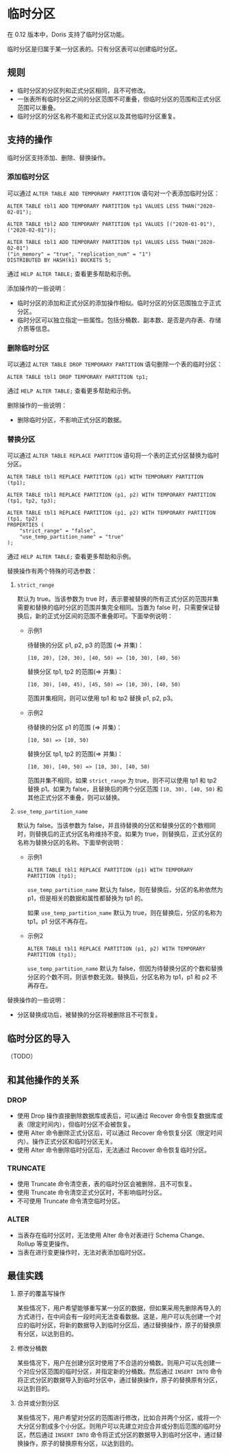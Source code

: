 <!-- 
Licensed to the Apache Software Foundation (ASF) under one
or more contributor license agreements.  See the NOTICE file
distributed with this work for additional information
regarding copyright ownership.  The ASF licenses this file
to you under the Apache License, Version 2.0 (the
"License"); you may not use this file except in compliance
with the License.  You may obtain a copy of the License at

  http://www.apache.org/licenses/LICENSE-2.0

Unless required by applicable law or agreed to in writing,
software distributed under the License is distributed on an
"AS IS" BASIS, WITHOUT WARRANTIES OR CONDITIONS OF ANY
KIND, either express or implied.  See the License for the
specific language governing permissions and limitations
under the License.
-->

# 临时分区

在 0.12 版本中，Doris 支持了临时分区功能。

临时分区是归属于某一分区表的。只有分区表可以创建临时分区。

## 规则

* 临时分区的分区列和正式分区相同，且不可修改。
* 一张表所有临时分区之间的分区范围不可重叠，但临时分区的范围和正式分区范围可以重叠。
* 临时分区的分区名称不能和正式分区以及其他临时分区重复。

## 支持的操作

临时分区支持添加、删除、替换操作。

### 添加临时分区

可以通过 `ALTER TABLE ADD TEMPORARY PARTITION` 语句对一个表添加临时分区：

```
ALTER TABLE tbl1 ADD TEMPORARY PARTITION tp1 VALUES LESS THAN("2020-02-01");

ALTER TABLE tbl2 ADD TEMPORARY PARTITION tp1 VALUES [("2020-01-01"), ("2020-02-01"));

ALTER TABLE tbl1 ADD TEMPORARY PARTITION tp1 VALUES LESS THAN("2020-02-01")
("in_memory" = "true", "replication_num" = "1")
DISTRIBUTED BY HASH(k1) BUCKETS 5;
```

通过 `HELP ALTER TABLE;` 查看更多帮助和示例。

添加操作的一些说明：

* 临时分区的添加和正式分区的添加操作相似。临时分区的分区范围独立于正式分区。
* 临时分区可以独立指定一些属性。包括分桶数、副本数、是否是内存表、存储介质等信息。

### 删除临时分区

可以通过 `ALTER TABLE DROP TEMPORARY PARTITION` 语句删除一个表的临时分区：

```
ALTER TABLE tbl1 DROP TEMPORARY PARTITION tp1;
```

通过 `HELP ALTER TABLE;` 查看更多帮助和示例。

删除操作的一些说明：

* 删除临时分区，不影响正式分区的数据。

### 替换分区

可以通过 `ALTER TABLE REPLACE PARTITION` 语句将一个表的正式分区替换为临时分区。

```
ALTER TABLE tbl1 REPLACE PARTITION (p1) WITH TEMPORARY PARTITION (tp1);

ALTER TABLE tbl1 REPLACE PARTITION (p1, p2) WITH TEMPORARY PARTITION (tp1, tp2, tp3);

ALTER TABLE tbl1 REPLACE PARTITION (p1, p2) WITH TEMPORARY PARTITION (tp1, tp2)
PROPERTIES (
    "strict_range" = "false",
    "use_temp_partition_name" = "true"
);
```

通过 `HELP ALTER TABLE;` 查看更多帮助和示例。

替换操作有两个特殊的可选参数：

1. `strict_range`

    默认为 true。当该参数为 true 时，表示要被替换的所有正式分区的范围并集需要和替换的临时分区的范围并集完全相同。当置为 false 时，只需要保证替换后，新的正式分区间的范围不重叠即可。下面举例说明：
    
    * 示例1
    
        待替换的分区 p1, p2, p3 的范围 (=> 并集)：
        
        ```
        [10, 20), [20, 30), [40, 50) => [10, 30), [40, 50)
        ```
    
        替换分区 tp1, tp2 的范围(=> 并集)：
        
        ```
        [10, 30), [40, 45), [45, 50) => [10, 30), [40, 50)
        ```
        
        范围并集相同，则可以使用 tp1 和 tp2 替换 p1, p2, p3。
    
    * 示例2
    
        待替换的分区 p1 的范围 (=> 并集)：
        
        ```
        [10, 50) => [10, 50)
        ```
    
        替换分区 tp1, tp2 的范围(=> 并集)：
        
        ```
        [10, 30), [40, 50) => [10, 30), [40, 50)
        ```
        
        范围并集不相同，如果 `strict_range` 为 true，则不可以使用 tp1 和 tp2 替换 p1。如果为 false，且替换后的两个分区范围 `[10, 30), [40, 50)` 和其他正式分区不重叠，则可以替换。

2. `use_temp_partition_name`

    默认为 false。当该参数为 false，并且待替换的分区和替换分区的个数相同时，则替换后的正式分区名称维持不变。如果为 true，则替换后，正式分区的名称为替换分区的名称。下面举例说明：
    
    * 示例1
    
        ```
        ALTER TABLE tbl1 REPLACE PARTITION (p1) WITH TEMPORARY PARTITION (tp1);
        ```
        
        `use_temp_partition_name` 默认为 false，则在替换后，分区的名称依然为 p1，但是相关的数据和属性都替换为 tp1 的。
        
        如果 `use_temp_partition_name` 默认为 true，则在替换后，分区的名称为 tp1。p1 分区不再存在。
        
    * 示例2

        ```
        ALTER TABLE tbl1 REPLACE PARTITION (p1, p2) WITH TEMPORARY PARTITION (tp1);
        ```

        `use_temp_partition_name` 默认为 false，但因为待替换分区的个数和替换分区的个数不同，则该参数无效。替换后，分区名称为 tp1，p1 和 p2 不再存在。
        
替换操作的一些说明：

* 分区替换成功后，被替换的分区将被删除且不可恢复。

## 临时分区的导入

（TODO）

## 和其他操作的关系

### DROP

* 使用 Drop 操作直接删除数据库或表后，可以通过 Recover 命令恢复数据库或表（限定时间内），但临时分区不会被恢复。
* 使用 Alter 命令删除正式分区后，可以通过 Recover 命令恢复分区（限定时间内）。操作正式分区和临时分区无关。
* 使用 Alter 命令删除临时分区后，无法通过 Recover 命令恢复临时分区。

### TRUNCATE

* 使用 Truncate 命令清空表，表的临时分区会被删除，且不可恢复。
* 使用 Truncate 命令清空正式分区时，不影响临时分区。
* 不可使用 Truncate 命令清空临时分区。

### ALTER

* 当表存在临时分区时，无法使用 Alter 命令对表进行 Schema Change、Rollup 等变更操作。
* 当表在进行变更操作时，无法对表添加临时分区。


## 最佳实践

1. 原子的覆盖写操作

    某些情况下，用户希望能够重写某一分区的数据，但如果采用先删除再导入的方式进行，在中间会有一段时间无法查看数据。这是，用户可以先创建一个对应的临时分区，将新的数据导入到临时分区后，通过替换操作，原子的替换原有分区，以达到目的。
    
2. 修改分桶数

    某些情况下，用户在创建分区时使用了不合适的分桶数。则用户可以先创建一个对应分区范围的临时分区，并指定新的分桶数。然后通过 `INSERT INTO` 命令将正式分区的数据导入到临时分区中，通过替换操作，原子的替换原有分区，以达到目的。
    
3. 合并或分割分区

    某些情况下，用户希望对分区的范围进行修改，比如合并两个分区，或将一个大分区分割成多个小分区。则用户可以先建立对应合并或分割后范围的临时分区，然后通过 `INSERT INTO` 命令将正式分区的数据导入到临时分区中，通过替换操作，原子的替换原有分区，以达到目的。










